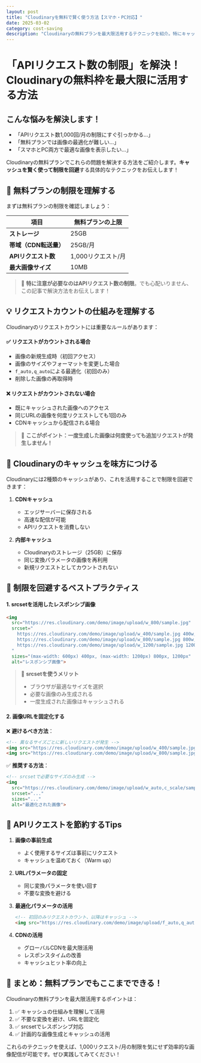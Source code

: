 ```yaml
---
layout: post
title: "Cloudinaryを無料で賢く使う方法【スマホ・PC対応】"
date: 2025-03-02
category: cost-saving
description: "Cloudinaryの無料プランを最大限活用するテクニックを紹介。特にキャッシュ機能を活用してAPIリクエスト制限を回避する方法や、効率的な画像最適化の手法を詳しく解説します。"
---
```


<div class="article-title">
<h1>「APIリクエスト数の制限」を解決！Cloudinaryの無料枠を最大限に活用する方法</h1>
</div>

## こんな悩みを解決します！

- 「APIリクエスト数1,000回/月の制限にすぐ引っかかる...」
- 「無料プランでは画像の最適化が難しい...」
- 「スマホとPC両方で最適な画像を表示したい...」

Cloudinaryの無料プランでこれらの問題を解決する方法をご紹介します。**キャッシュを賢く使って制限を回避**する具体的なテクニックをお伝えします！

<div class="section-header">
<h2>🎯 無料プランの制限を理解する</h2>
</div>

まずは無料プランの制限を確認しましょう：

| 項目 | 無料プランの上限 |
|---|---|
| **ストレージ** | 25GB |
| **帯域（CDN転送量）** | 25GB/月 |
| **APIリクエスト数** | 1,000リクエスト/月 |
| **最大画像サイズ** | 10MB |

> 📌 **特に注意が必要なのはAPIリクエスト数の制限**。でも心配いりません、この記事で解決方法をお伝えします！

<div class="section-header">
<h2>💡 リクエストカウントの仕組みを理解する</h2>
</div>

Cloudinaryのリクエストカウントには重要なルールがあります：

#### ✅ リクエストがカウントされる場合

- 画像の新規生成時（初回アクセス）
- 画像のサイズやフォーマットを変更した場合
- `f_auto,q_auto`による最適化（初回のみ）
- 削除した画像の再取得時

#### ❌ リクエストがカウントされない場合

- 既にキャッシュされた画像へのアクセス
- 同じURLの画像を何度リクエストしても1回のみ
- CDNキャッシュから配信される場合

> 📌 **ここがポイント：一度生成した画像は何度使っても追加リクエストが発生しません！**

<div class="section-header">
<h2>🔰 Cloudinaryのキャッシュを味方につける</h2>
</div>

Cloudinaryには2種類のキャッシュがあり、これを活用することで制限を回避できます：

1. **CDNキャッシュ**
   - エッジサーバーに保存される
   - 高速な配信が可能
   - APIリクエストを消費しない

2. **内部キャッシュ**
   - Cloudinaryのストレージ（25GB）に保存
   - 同じ変換パラメータの画像を再利用
   - 新規リクエストとしてカウントされない

<div class="section-header">
<h2>🎯 制限を回避するベストプラクティス</h2>
</div>

#### 1. srcsetを活用したレスポンシブ画像

```html
<img 
  src="https://res.cloudinary.com/demo/image/upload/w_800/sample.jpg"
  srcset="
    https://res.cloudinary.com/demo/image/upload/w_400/sample.jpg 400w,
    https://res.cloudinary.com/demo/image/upload/w_800/sample.jpg 800w,
    https://res.cloudinary.com/demo/image/upload/w_1200/sample.jpg 1200w
  "
  sizes="(max-width: 600px) 400px, (max-width: 1200px) 800px, 1200px"
  alt="レスポンシブ画像">
```

> 📌 **srcsetを使うメリット**
> - ブラウザが最適なサイズを選択
> - 必要な画像のみ生成される
> - 一度生成された画像はキャッシュされる

#### 2. 画像URLを固定化する

❌ **避けるべき方法**：
```html
<!-- 異なるサイズごとに新しいリクエストが発生 -->
<img src="https://res.cloudinary.com/demo/image/upload/w_400/sample.jpg">
<img src="https://res.cloudinary.com/demo/image/upload/w_800/sample.jpg">
```

✅ **推奨する方法**：
```html
<!-- srcsetで必要なサイズのみ生成 -->
<img 
  src="https://res.cloudinary.com/demo/image/upload/w_auto,c_scale/sample.jpg"
  srcset="..."
  sizes="..."
  alt="最適化された画像">
```

<div class="section-header">
<h2>📌 APIリクエストを節約するTips</h2>
</div>

1. **画像の事前生成**
   - よく使用するサイズは事前にリクエスト
   - キャッシュを温めておく（Warm up）

2. **URLパラメータの固定**
   - 同じ変換パラメータを使い回す
   - 不要な変換を避ける

3. **最適化パラメータの活用**
   ```html
   <!-- 初回のみリクエストカウント、以降はキャッシュ -->
   <img src="https://res.cloudinary.com/demo/image/upload/f_auto,q_auto/sample.jpg">
   ```

4. **CDNの活用**
   - グローバルCDNを最大限活用
   - レスポンスタイムの改善
   - キャッシュヒット率の向上

<div class="section-header">
<h2>🎯 まとめ：無料プランでもここまでできる！</h2>
</div>

Cloudinaryの無料プランを最大限活用するポイントは：

1. ✅ キャッシュの仕組みを理解して活用
2. ✅ 不要な変換を避け、URLを固定化
3. ✅ srcsetでレスポンシブ対応
4. ✅ 計画的な画像生成とキャッシュの活用

これらのテクニックを使えば、1,000リクエスト/月の制限を気にせず効率的な画像配信が可能です。ぜひ実践してみてください！
